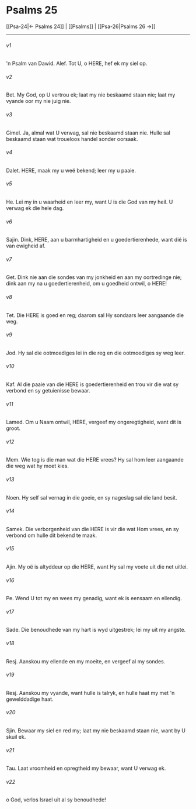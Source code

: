 # Psalms 25

[[Psa-24|← Psalms 24]] | [[Psalms]] | [[Psa-26|Psalms 26 →]]
***

###### v1
'n Psalm van Dawid. Alef. Tot U, o HERE, hef ek my siel op. 
###### v2
Bet. My God, op U vertrou ek; laat my nie beskaamd staan nie; laat my vyande oor my nie juig nie. 
###### v3
Gimel. Ja, almal wat U verwag, sal nie beskaamd staan nie. Hulle sal beskaamd staan wat troueloos handel sonder oorsaak. 
###### v4
Dalet. HERE, maak my u weë bekend; leer my u paaie. 
###### v5
He. Lei my in u waarheid en leer my, want U is die God van my heil. U verwag ek die hele dag. 
###### v6
Sajin. Dink, HERE, aan u barmhartigheid en u goedertierenhede, want dié is van ewigheid af. 
###### v7
Get. Dink nie aan die sondes van my jonkheid en aan my oortredinge nie; dink aan my na u goedertierenheid, om u goedheid ontwil, o HERE! 
###### v8
Tet. Die HERE is goed en reg; daarom sal Hy sondaars leer aangaande die weg. 
###### v9
Jod. Hy sal die ootmoediges lei in die reg en die ootmoediges sy weg leer. 
###### v10
Kaf. Al die paaie van die HERE is goedertierenheid en trou vir die wat sy verbond en sy getuienisse bewaar. 
###### v11
Lamed. Om u Naam ontwil, HERE, vergeef my ongeregtigheid, want dit is groot. 
###### v12
Mem. Wie tog is die man wat die HERE vrees? Hy sal hom leer aangaande die weg wat hy moet kies. 
###### v13
Noen. Hy self sal vernag in die goeie, en sy nageslag sal die land besit. 
###### v14
Samek. Die verborgenheid van die HERE is vir die wat Hom vrees, en sy verbond om hulle dit bekend te maak. 
###### v15
Ajin. My oë is altyddeur op die HERE, want Hy sal my voete uit die net uitlei. 
###### v16
Pe. Wend U tot my en wees my genadig, want ek is eensaam en ellendig. 
###### v17
Sade. Die benoudhede van my hart is wyd uitgestrek; lei my uit my angste. 
###### v18
Resj. Aanskou my ellende en my moeite, en vergeef al my sondes. 
###### v19
Resj. Aanskou my vyande, want hulle is talryk, en hulle haat my met 'n gewelddadige haat. 
###### v20
Sjin. Bewaar my siel en red my; laat my nie beskaamd staan nie, want by U skuil ek. 
###### v21
Tau. Laat vroomheid en opregtheid my bewaar, want U verwag ek. 
###### v22
o God, verlos Israel uit al sy benoudhede! 
